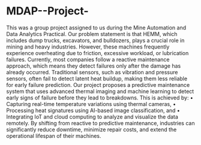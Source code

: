 # MDAP--Project-
This was a group project assigned to us during the Mine Automation and Data Analytics Practical. 
Our problem statement is that HEMM, which includes dump trucks, excavators, and bulldozers, plays a crucial role in mining and heavy industries. However, these machines frequently experience overheating due to friction, excessive workload, or lubrication failures.
Currently, most companies follow a reactive maintenance approach, which means they detect failures only after the damage has already occurred. Traditional sensors, such as vibration and pressure sensors, often fail to detect latent heat buildup, making them less reliable for early failure prediction.
Our project proposes a predictive maintenance system that uses advanced thermal imaging and machine learning to detect early signs of failure before they lead to breakdowns. This is achieved by:
• Capturing real-time temperature variations using thermal cameras,
• Processing heat signatures using AI-based image classification, and
• Integrating IoT and cloud computing to analyze and visualize the data remotely.
By shifting from reactive to predictive maintenance, industries can significantly reduce downtime, minimize repair costs, and extend the operational lifespan of their machines.
